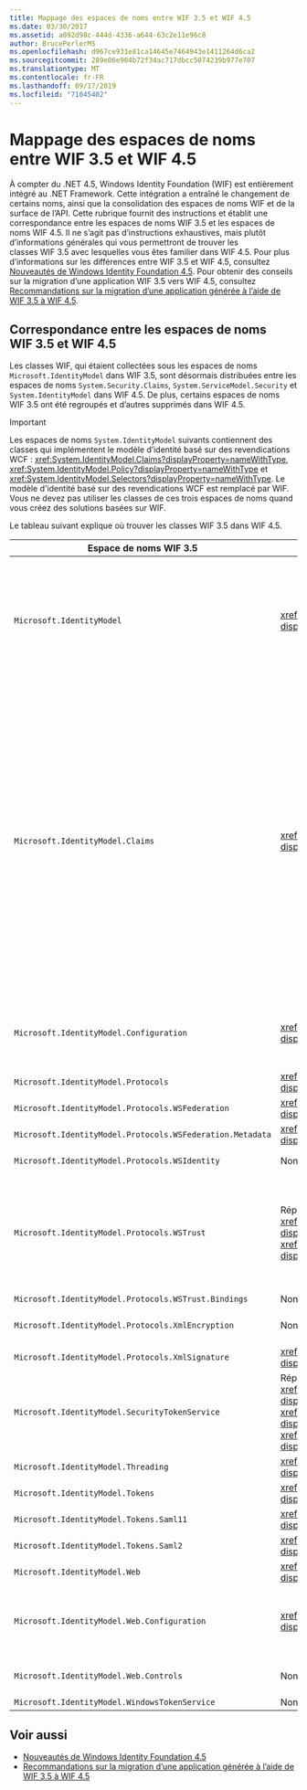 ```yaml
---
title: Mappage des espaces de noms entre WIF 3.5 et WIF 4.5
ms.date: 03/30/2017
ms.assetid: a092d98c-444d-4336-a644-63c2e11e96c8
author: BrucePerlerMS
ms.openlocfilehash: d967ce931e81ca14645e7464943e1411264d6ca2
ms.sourcegitcommit: 289e06e904b72f34ac717dbcc5074239b977e707
ms.translationtype: MT
ms.contentlocale: fr-FR
ms.lasthandoff: 09/17/2019
ms.locfileid: "71045402"
---
```

# <a name="namespace-mapping-between-wif-35-and-wif-45"></a>Mappage des espaces de noms entre WIF 3.5 et WIF 4.5

À compter du .NET 4.5, Windows Identity Foundation (WIF) est entièrement intégré au .NET Framework. Cette intégration a entraîné le changement de certains noms, ainsi que la consolidation des espaces de noms WIF et de la surface de l’API. Cette rubrique fournit des instructions et établit une correspondance entre les espaces de noms WIF 3.5 et les espaces de noms WIF 4.5. Il ne s’agit pas d’instructions exhaustives, mais plutôt d’informations générales qui vous permettront de trouver les classes WIF 3.5 avec lesquelles vous êtes familier dans WIF 4.5. Pour plus d’informations sur les différences entre WIF 3.5 et WIF 4.5, consultez [Nouveautés de Windows Identity Foundation 4.5](whats-new-in-wif.md). Pour obtenir des conseils sur la migration d’une application WIF 3.5 vers WIF 4.5, consultez [Recommandations sur la migration d’une application générée à l’aide de WIF 3.5 à WIF 4.5](guidelines-for-migrating-an-application-built-using-wif-3-5-to-wif-4-5.md).

## <a name="wif-35-to-wif-45-namespace-map"></a>Correspondance entre les espaces de noms WIF 3.5 et WIF 4.5

Les classes WIF, qui étaient collectées sous les espaces de noms `Microsoft.IdentityModel` dans WIF 3.5, sont désormais distribuées entre les espaces de noms `System.Security.Claims`, `System.ServiceModel.Security` et `System.IdentityModel` dans WIF 4.5. De plus, certains espaces de noms WIF 3.5 ont été regroupés et d’autres supprimés dans WIF 4.5.

> [!IMPORTANT]
> Les espaces de noms `System.IdentityModel` suivants contiennent des classes qui implémentent le modèle d’identité basé sur des revendications WCF : <xref:System.IdentityModel.Claims?displayProperty=nameWithType>, <xref:System.IdentityModel.Policy?displayProperty=nameWithType> et <xref:System.IdentityModel.Selectors?displayProperty=nameWithType>. Le modèle d'identité basé sur des revendications WCF est remplacé par WIF. Vous ne devez pas utiliser les classes de ces trois espaces de noms quand vous créez des solutions basées sur WIF.

Le tableau suivant explique où trouver les classes WIF 3.5 dans WIF 4.5.

|**Espace de noms WIF 3.5**|**Espace de noms WIF 4.5**|**Commentaires**|
|-|-|-|
|`Microsoft.IdentityModel`|<xref:System.IdentityModel?displayProperty=nameWithType>|- La plupart des classes qui représentent des constantes ne sont pas implémentées.<br />- Les classes qui permettent de générer des services d’émission de jeton de sécurité ont été déplacées de `Microsoft.IdentityModel.SecurityTokenService` vers <xref:System.IdentityModel?displayProperty=nameWithType>.<br />- Les classes de `Microsoft.IdentityModel.Threading` ont été déplacées vers <xref:System.IdentityModel?displayProperty=nameWithType>.<br />- Les classes `ExceptionMapper` et `MruSecurityTokenCache` ne sont pas implémentées.|
|`Microsoft.IdentityModel.Claims`|<xref:System.Security.Claims?displayProperty=nameWithType>|- Les interfaces `IClaimsPrincipal` et `IClaimsIdentity` ne sont pas implémentées dans WIF 4.5. Désormais, <xref:System.Security.Claims.ClaimsPrincipal?displayProperty=nameWithType> et <xref:System.Security.Claims.ClaimsIdentity?displayProperty=nameWithType> sont les classes de base à partir desquelles sont dérivées la plupart des classes d’identité et des classes principales .NET. Dans WIF 4.5, les classes principales et les classes d’identité de revendications spécialisées comme `Microsoft.IdentityModel.Claims.WindowsClaimsPrincipal` et `Microsoft.IdentityModel.Claims.WindowsClaimsIdentity` ne sont donc pas nécessaires. Utilisez <xref:System.Security.Principal.WindowsPrincipal?displayProperty=nameWithType> et <xref:System.Security.Principal.WindowsIdentity?displayProperty=nameWithType> à la place. Il en va de même pour les autres classes principales et classes d’identité de revendications spécialisées de WIF 3.5.<br />- La classe `Microsoft.IdentityModel.Claims.ClaimsCollection` n’est pas implémentée dans WIF 4.5. Les collections de revendications sont exposées en tant que collections énumérables de type <xref:System.Security.Claims.Claim?displayProperty=nameWithType>.<br />-   <xref:System.Security.Claims.ClaimsPrincipal?displayProperty=nameWithType> et <xref:System.Security.Claims.ClaimsIdentity?displayProperty=nameWithType> fournissent des méthodes qui prennent entièrement en charge LINQ.|
|`Microsoft.IdentityModel.Configuration`|<xref:System.IdentityModel.Configuration?displayProperty=nameWithType>|Certains éléments et classes ont subi des changements de noms, et certains ont été supprimés dans WIF 4.5. Par exemple, `Microsoft.IdentityModel.Configuration.ServiceConfiguration` est désormais <xref:System.IdentityModel.Configuration.IdentityConfiguration?displayProperty=nameWithType>.|
|`Microsoft.IdentityModel.Protocols`|<xref:System.IdentityModel.Services?displayProperty=nameWithType>|-|
|`Microsoft.IdentityModel.Protocols.WSFederation`|<xref:System.IdentityModel.Services?displayProperty=nameWithType>|-|
|`Microsoft.IdentityModel.Protocols.WSFederation.Metadata`|<xref:System.IdentityModel.Metadata?displayProperty=nameWithType>|-|
|`Microsoft.IdentityModel.Protocols.WSIdentity`|Non implémenté dans WIF 4.5|Dans WIF 3.5, classes contenues pour prendre en charge CardSpace. Non implémenté dans WIF 4.5.|
|`Microsoft.IdentityModel.Protocols.WSTrust`|Réparti entre les espaces de noms <xref:System.IdentityModel.Protocols.WSTrust?displayProperty=nameWithType> et <xref:System.ServiceModel.Security?displayProperty=nameWithType>.|Les classes qui représentent les artefacts WS-Trust se trouvent dans l’espace de noms <xref:System.IdentityModel.Protocols.WSTrust?displayProperty=nameWithType> (par exemple, la classe <xref:System.IdentityModel.Protocols.WSTrust.RequestSecurityToken>). Les classes qui représentent les contrats de service WCF, les hôtes de service et les canaux qui permettent à un service WCF de communiquer à l’aide du protocole WS-Trust, se trouvent dans l’espace de noms <xref:System.ServiceModel.Security?displayProperty=nameWithType> (par exemple, la classe <xref:System.ServiceModel.Security.WSTrustServiceHost>).|
|`Microsoft.IdentityModel.Protocols.WSTrust.Bindings`|Non implémenté dans WIF 4.5|-|
|`Microsoft.IdentityModel.Protocols.XmlEncryption`|Non implémenté dans WIF 4.5|Classes contenues qui représentent des constantes de chiffrement XML dans WIF 3.5. Ces constantes ne sont pas implémentées dans WIF 4.5.|
|`Microsoft.IdentityModel.Protocols.XmlSignature`|<xref:System.IdentityModel?displayProperty=nameWithType>|La classe `EnvelopingSignature` et les classes qui représentent des constantes ne sont pas implémentées.|
|`Microsoft.IdentityModel.SecurityTokenService`|Réparti entre les espaces de noms <xref:System.IdentityModel?displayProperty=nameWithType>, <xref:System.IdentityModel.Protocols.WSTrust?displayProperty=nameWithType> et <xref:System.IdentityModel.Tokens?displayProperty=nameWithType>.|-|
|`Microsoft.IdentityModel.Threading`|<xref:System.IdentityModel?displayProperty=nameWithType>|-|
|`Microsoft.IdentityModel.Tokens`|<xref:System.IdentityModel.Tokens?displayProperty=nameWithType>|-|
|`Microsoft.IdentityModel.Tokens.Saml11`|<xref:System.IdentityModel.Tokens?displayProperty=nameWithType>|-|
|`Microsoft.IdentityModel.Tokens.Saml2`|<xref:System.IdentityModel.Tokens?displayProperty=nameWithType>|-|
|`Microsoft.IdentityModel.Web`|<xref:System.IdentityModel.Services?displayProperty=nameWithType>|-|
|`Microsoft.IdentityModel.Web.Configuration`|<xref:System.IdentityModel.Services.Configuration?displayProperty=nameWithType>|Les classes qui fournissent la configuration pour les scénarios passifs (WS-Federation) ont été en grande partie déplacées vers <xref:System.IdentityModel.Services.Configuration?displayProperty=nameWithType>. Toutefois, certaines de ces classes se trouvent dans <xref:System.IdentityModel.Services?displayProperty=nameWithType>.|
|`Microsoft.IdentityModel.Web.Controls`|Non implémenté dans WIF 4.5|Les classes de `Microsoft.IdentityModel.Web.Controls` implémentaient le contrôle des connexions passives fédérées, qui n’existe pas dans WIF 4.5.|
|`Microsoft.IdentityModel.WindowsTokenService`|Non implémenté dans WIF 4.5|-|

## <a name="see-also"></a>Voir aussi

- [Nouveautés de Windows Identity Foundation 4.5](whats-new-in-wif.md)
- [Recommandations sur la migration d’une application générée à l’aide de WIF 3.5 à WIF 4.5](guidelines-for-migrating-an-application-built-using-wif-3-5-to-wif-4-5.md)

